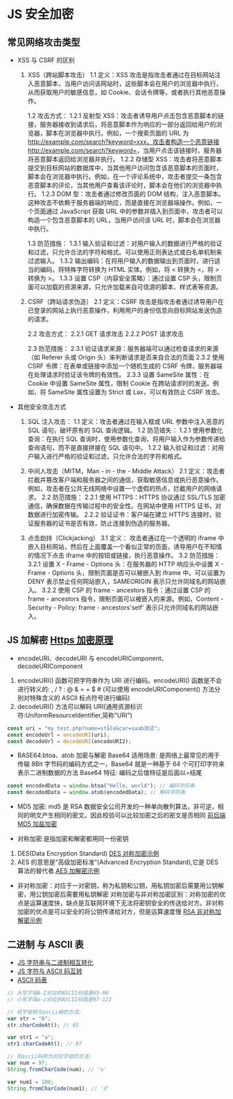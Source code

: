<!--
 * @Author: TerryMin
 * @Date: 2024-04-14 06:54:55
 * @LastEditors: TerryMin
 * @LastEditTime: 2025-03-22 07:20:15
 * @Description: file not
-->

# JS 安全加密

## 常见网络攻击类型

- XSS 与 CSRF 的区别

  1. XSS（跨站脚本攻击）
     1.1 定义：XSS 攻击是指攻击者通过在目标网站注入恶意脚本，当用户访问该网站时，这些脚本会在用户的浏览器中执行，从而获取用户的敏感信息，如 Cookie、会话令牌等，或者执行其他恶意操作。

     1.2 攻击方式：
     1.2.1 反射型 XSS：攻击者诱导用户点击包含恶意脚本的链接，服务器接收到请求后，将恶意脚本作为响应的一部分返回给用户的浏览器，脚本在浏览器中执行。例如，一个搜索页面的 URL 为 http://example.com/search?keyword=xxx，攻击者构造一个恶意链接 http://example.com/search?keyword=<script>alert('XSS')</script>，当用户点击该链接时，服务器将恶意脚本返回给浏览器并执行。
     1.2.2 存储型 XSS：攻击者将恶意脚本提交到目标网站的数据库中，当其他用户访问包含该恶意脚本的页面时，脚本会在浏览器中执行。例如，在一个评论系统中，攻击者提交一条包含恶意脚本的评论，当其他用户查看该评论时，脚本会在他们的浏览器中执行。
     1.2.3 DOM 型：攻击者通过修改页面的 DOM 结构，注入恶意脚本。这种攻击不依赖于服务器端的响应，而是直接在浏览器端操作。例如，一个页面通过 JavaScript 获取 URL 中的参数并插入到页面中，攻击者可以构造一个包含恶意脚本的 URL，当用户访问该 URL 时，脚本会在浏览器中执行。

     1.3 防范措施：
     1.3.1 输入验证和过滤：对用户输入的数据进行严格的验证和过滤，只允许合法的字符和格式。可以使用正则表达式或白名单机制来过滤输入。
     1.3.2 输出编码：在将用户输入的数据输出到页面时，进行适当的编码，将特殊字符转换为 HTML 实体。例如，将 < 转换为 &lt;，将 > 转换为 &gt;。
     1.3.3 设置 CSP（内容安全策略）：通过设置 CSP 头，限制页面可以加载的资源来源，只允许加载来自可信源的脚本、样式表等资源。

  2. CSRF（跨站请求伪造）
     2.1 定义：CSRF 攻击是指攻击者通过诱导用户在已登录的网站上执行恶意操作，利用用户的身份信息向目标网站发送伪造的请求。

     2.2 攻击方式：
     2.2.1 GET 请求攻击
     2.2.2 POST 请求攻击

     2.3 防范措施：
     2.3.1 验证请求来源：服务器端可以通过检查请求的来源（如 Referer 头或 Origin 头）来判断请求是否来自合法的页面
     2.3.2 使用 CSRF 令牌：在表单或链接中添加一个随机生成的 CSRF 令牌，服务器端在处理请求时验证该令牌的有效性。
     2.3.3 设置 SameSite 属性：在 Cookie 中设置 SameSite 属性，限制 Cookie 在跨站请求时的发送。例如，将 SameSite 属性设置为 Strict 或 Lax，可以有效防止 CSRF 攻击。

- 其他安全攻击方式

  1. SQL 注入攻击：
     1.1 定义：攻击者通过在输入框或 URL 参数中注入恶意的 SQL 语句，破坏原有的 SQL 查询逻辑。
     1.2 防范错失：
     1.2.1 使用参数化查询：在执行 SQL 查询时，使用参数化查询，将用户输入作为参数传递给查询语句，而不是直接拼接在 SQL 语句中。
     1.2.2 输入验证和过滤：对用户输入进行严格的验证和过滤，只允许合法的字符和格式。

  2. 中间人攻击（MITM，Man - in - the - Middle Attack）
     2.1 定义：攻击者拦截并篡改客户端和服务器之间的通信，获取敏感信息或执行恶意操作。例如，攻击者在公共无线网络中设置一个虚假的热点，拦截用户的网络请求。
     2.2 防范措施：
     2.2.1 使用 HTTPS：HTTPS 协议通过 SSL/TLS 加密通信，确保数据在传输过程中的安全性。在网站中使用 HTTPS 证书，对数据进行加密传输。
     2.2.2 验证证书：客户端在建立 HTTPS 连接时，验证服务器的证书是否有效，防止连接到伪造的服务器。

  3. 点击劫持（Clickjacking）
     3.1 定义： 攻击者通过在一个透明的 iframe 中嵌入目标网站，然后在上面覆盖一个看似正常的页面，诱导用户在不知情的情况下点击 iframe 中的按钮或链接，执行恶意操作。
     3.2 防范措施：
     3.2.1 设置 X - Frame - Options 头：在服务器的 HTTP 响应头中设置 X - Frame - Options 头，限制页面是否可以被嵌入到 iframe 中。可以设置为 DENY 表示禁止任何网站嵌入，SAMEORIGIN 表示只允许同域名的网站嵌入。
     3.2.2 使用 CSP 的 frame - ancestors 指令：通过设置 CSP 的 frame - ancestors 指令，限制页面可以被嵌入的来源。例如，Content - Security - Policy: frame - ancestors'self' 表示只允许同域名的网站嵌入。

## JS 加解密 [Https 加密原理](https://www.cnblogs.com/terrymin/p/15735083.html)

- encodeURI、decodeURI 与 encodeURIComponent、decodeURIComponent

1. encodeURI() 函数可把字符串作为 URI 进行编码。encodeURI() 函数是不会进行转义的: , / ? : @ & = + $ # (可以使用 encodeURIComponent() 方法分别对特殊含义的 ASCII 标点符号进行编码)
2. decodeURI() 方法可以解码 URI(通用资源标识符:UniformResourceIdentifier,简称"URI")

```js
const uri = "my test.php?name=ståle&car=saab测试";
const encodeUrl = encodeURI(uri);
const decodeUrl = decodeURI(encodeURI2);
```

- BASE64:btoa、atob 加密与解密
  Base64 适用场景: 是网络上最常见的用于传输 8Bit 字节码的编码方式之一，Base64 就是一种基于 64 个可打印字符来表示二进制数据的方法
  Base64 特征: 编码之后值特征是后面以=结尾

```js
const encodedData = window.btoa("Hello, world"); // 编码字符串
const decodedData = window.atob(encodedData); // 解码字符串
```

- MD5 加密: md5 是 RSA 数据安全公司开发的一种单向散列算法，非可逆，相同的明文产生相同的密文。因此校验可以比较加密之后的密文是否相同
  [前后端 MD5 加盐加密](https://blog.csdn.net/qq_43813351/article/details/118000458)

- 对称加密:是指加密和解密都用同一份密钥

1. DES(Data Encryption Standard) [DES 对称加密示例](https://www.cnblogs.com/shawWey/p/9330122.html)
2. AES 的意思是“高级加密标准”(Advanced Encryption Standard),它是 DES 算法的替代者.[AES 加解密示例](https://www.jianshu.com/p/a47477e8126a)

- 非对称加密：对应于一对密钥，称为私钥和公钥，用私钥加密后需要用公钥解密，用公钥加密后需要用私钥解密
  对称加密与非对称加密区别：对称加密的优点是运算速度快，缺点是互联网环境下无法将密钥安全的传送给对方。非对称加密的优点是可以安全的将公钥传递给对方，但是运算速度慢
  [RSA 非对称加解密示例](https://blog.csdn.net/weixin_42423019/article/details/82468626)

## 二进制 与 ASCII 表

- [JS 字符串与二进制相互转化](https://www.cnblogs.com/it-deepinmind/p/7430025.html)
- [JS 字符与 ASCII 码互转](https://blog.csdn.net/xiaobing_hope/article/details/78645273)
- [ASCII 码表](https://blog.csdn.net/ttmice/article/details/50978054)

```js
// 大写字母A-Z对应的ASCII码值是65-90
// 小写字母a-z对应的ASCII码值是97-122

// 将字母转为ascii嘛的方法:
var str = "A";
str.charCodeAt(); // 65

var str1 = "a";
str1.charCodeAt(); // 97

// 将ascii码转为对应字母的方法:
var num = 97;
String.fromCharCode(num); // 'a'

var num1 = 100;
String.fromCharCode(num1); // 'd'
```
